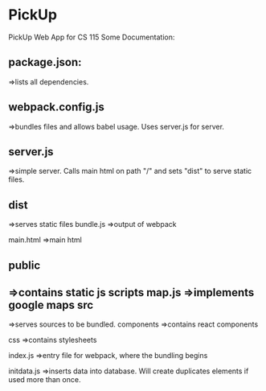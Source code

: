 # PickUp
PickUp Web App for CS 115
Some Documentation:

package.json:
-----------------------------------------------------------------------------------------
=>lists all dependencies.

webpack.config.js
-----------------------------------------------------------------------------------------
=>bundles files and allows babel usage. Uses server.js for server.

server.js
-----------------------------------------------------------------------------------------
=>simple server. Calls main html on path "/" and sets "dist" to serve static files.

dist
-----------------------------------------------------------------------------------------
=>serves static files
  bundle.js
  =>output of webpack
  
  main.html
  =>main html
  
  public
  -----------------------------------------------------------------------------------------
  =>contains static js scripts
    map.js
    =>implements google maps
src
-----------------------------------------------------------------------------------------
=>serves sources to be bundled.
  components
  =>contains react components
  
  css
  =>contains stylesheets
  
  index.js
  =>entry file for webpack, where the bundling begins
  
  initdata.js
  =>inserts data into database. Will create duplicates elements if used more than once.
